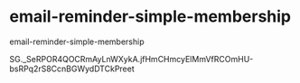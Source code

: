 # email-reminder-simple-membership
email-reminder-simple-membership


SG._SeRPOR4QOCRmAyLnWXykA.jfHmCHmcyElMmVfRCOmHU-bsRPq2rS8CcnBGWydDTCkPreet

